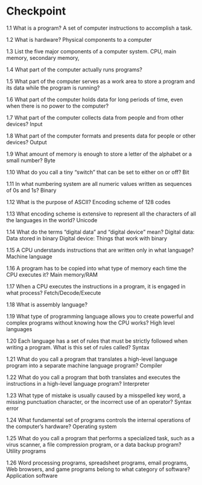 # Checkpoint
1.1 What is a program?
  A set of computer instructions to accomplish a task.
  
1.2 What is hardware?
  Physical components to a computer
  
1.3 List the five major components of a computer system.
  CPU, main memory, secondary memory, 
  
1.4 What part of the computer actually runs programs?

1.5 What part of the computer serves as a work area to store a program and its data while the program is running?

1.6 What part of the computer holds data for long periods of time, even when there is no power to the computer?

1.7 What part of the computer collects data from people and from other devices?
  Input
  
1.8 What part of the computer formats and presents data for people or other devices?
  Output
  
1.9 What amount of memory is enough to store a letter of the alphabet or a small number?
  Byte
  
1.10 What do you call a tiny “switch” that can be set to either on or off?
  Bit
  
1.11 In what numbering system are all numeric values written as sequences of 0s and 1s?
  Binary
  
1.12 What is the purpose of ASCII?
  Encoding scheme of 128 codes
  
1.13 What encoding scheme is extensive to represent all the characters of all the languages in the world?
  Unicode
  
1.14 What do the terms “digital data” and “digital device” mean?
  Digital data: Data stored in binary  Digital device: Things that work with binary
  
1.15 A CPU understands instructions that are written only in what language?
  Machine language
  
1.16 A program has to be copied into what type of memory each time the CPU executes it?
  Main memory/RAM
  
1.17 When a CPU executes the instructions in a program, it is engaged in what process?
  Fetch/Decode/Execute
  
1.18 What is assembly language?
  
1.19 What type of programming language allows you to create powerful and complex programs without knowing how the CPU works?
  High level languages
  
1.20 Each language has a set of rules that must be strictly followed when writing a program. What is this set of rules called?
  Syntax
  
1.21 What do you call a program that translates a high-level language program into a separate machine language program?
  Compiler
  
1.22 What do you call a program that both translates and executes the instructions in a high-level language program?
  Interpreter
  
1.23 What type of mistake is usually caused by a misspelled key word, a missing punctuation character, or the incorrect use of an operator?
  Syntax error
  
1.24 What fundamental set of programs controls the internal operations of the computer’s hardware?
  Operating system
  
1.25 What do you call a program that performs a specialized task, such as a virus scanner, a file compression program, or a data backup program?
  Utility programs
  
1.26 Word processing programs, spreadsheet programs, email programs, Web browsers, and game programs belong to what category of software?
  Application software

